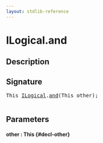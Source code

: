 ```yaml
---
layout: stdlib-reference
---
```


# ILogical\.and

## Description





## Signature 

<pre>
This <a href="/stdlib-reference/interfaces/ILogical/index" class="code_type">ILogical</a>.<a href="/stdlib-reference/interfaces/ILogical/and">and</a>(This <span class='code_param'>other</span>);

</pre>

## Parameters

#### other  : This {#decl-other}

